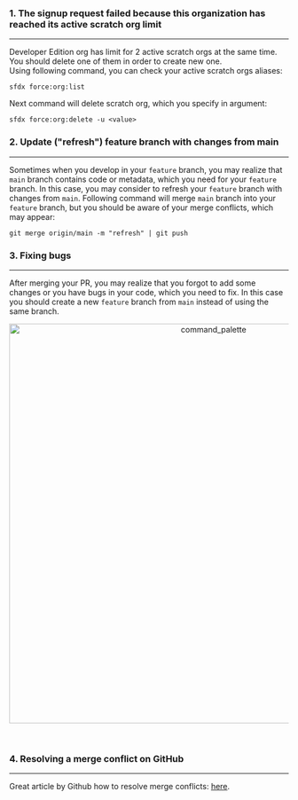 ### 1. The signup request failed because this organization has reached its active scratch org limit
---
Developer Edition org has limit for 2 active scratch orgs at the same time. You should delete one of them in order to create new one.<br>
Using following command, you can check your active scratch orgs aliases:
```
sfdx force:org:list
```
Next command will delete scratch org, which you specify in argument:
```
sfdx force:org:delete -u <value>
```

### 2. Update ("refresh") feature branch with changes from main
---
Sometimes when you develop in your `feature` branch, you may realize that `main` branch contains code or metadata, which you need for your `feature` branch.
In this case, you may consider to refresh your `feature` branch with changes from `main`. Following command will merge `main` branch into your `feature` branch, but you should be aware of your merge conflicts, which may appear:

```
git merge origin/main -m "refresh" | git push
```
### 3. Fixing bugs
---
After merging your PR, you may realize that you forgot to add some changes or you have bugs in your code, which you need to fix. In this case you should create a new `feature` branch from `main` instead of using the same branch.
<p align="center"><img width="721" alt="command_palette" src="https://user-images.githubusercontent.com/89274213/188311343-71858646-23a4-4acb-9ad7-944646332516.png"></p><br>

### 4. Resolving a merge conflict on GitHub
---
Great article by Github how to resolve merge conflicts: [here](https://docs.github.com/en/pull-requests/collaborating-with-pull-requests/addressing-merge-conflicts/resolving-a-merge-conflict-on-github).
